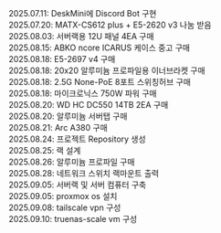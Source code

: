 2025.07.11: DeskMini에 Discord Bot 구현  
2025.07.20: MATX-CS612 plus + E5-2620 v3 나눔 받음  
2025.08.03: 서버랙용 12U 패널 4EA 구매  
2025.08.15: ABKO ncore ICARUS 케이스 중고 구매  
2025.08.18: E5-2697 v4 구매  
2025.08.18: 20x20 알루미늄 프로파일용 이너브라켓 구매  
2025.08.18: 2.5G None-PoE 8포트 스위칭허브 구매  
2025.08.18: 마이크로닉스 750W 파워 구매  
2025.08.20: WD HC DC550 14TB 2EA 구매  
2025.08.20: 알루미늄 서버탭 구매  
2025.08.21: Arc A380 구매  
2025.08.24: 프로젝트 Repository 생성  
2025.08.25: 랙 설계  
2025.08.26: 알루미늄 프로파일 구매  
2025.08.28: 네트워크 스위치 랙마운트 출력  
2025.09.05: 서버랙 및 서버 컴퓨터 구축  
2025.09.05: proxmox os 설치  
2025.09.08: tailscale vpn 구성  
2025.09.10: truenas-scale vm 구성  
